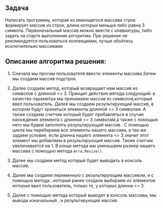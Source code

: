 ## Задача
Написать программу, которая из имеющегося массива строк формирует массив из строк, длина которых меньше либо равна 3 символа. Первоначальный массив можно ввести с клавиатуры, либо задать на старте выполнения алгоритма. При решение не рекомендуется пользоваться коллекциями, лучше обойтись исключительно массивами

## Описание алгоритма решения:

1. Сначала мы просим пользователя ввести элементы массива.Затем мы создаем массив подстрок.

2. Далее создаем метод, который возвращает нам массив из символов с длинной <= 3. Принцип действия метода следующий: в качестве параметра мы принимаем массив из символов,который ввел пользователь. Далее мы создаем результирующий массив, в котором будут храниться элементы длинной <= 3 символам. А также создаем счетчик который будет прибавляться в случае нахождения элемента с длинной <= 3 символам,а также с помощью него мы будем заполнять результирующий массив . С помощью цикла мы перебираем все элементы нашего массива, а так-же задаем условие, если длинна нашего элемента <= 3 значит этот элемент мы добавляем в результирующий массив. Также счетчик увеличивается на 1. В конце метода мы уменьшаем размер нашего массива с помощью метода ``Arra.Resize()``.
3. Далее мы создаем метод который будет выводить в консоль массив. 
4. Далее мы создаем переменную с результирующим массивом, и с помощью метода , который ранее создали выбираем из элементов которые ввел пользователь, только те, у которых длинна <= 3.
5. Далее с помощью метода который выводит в консоль массивы, мы выводи изначальный , и результирующий массив.

